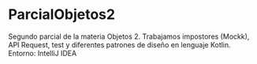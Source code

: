 # ParcialObjetos2
Segundo parcial de la materia Objetos 2. Trabajamos impostores (Mockk), API Request, test y diferentes patrones de diseño en lenguaje Kotlin.
Entorno: IntelliJ IDEA
